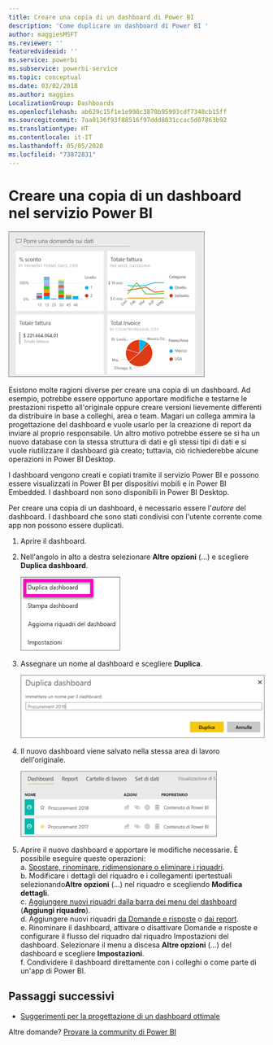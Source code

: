 ```yaml
---
title: Creare una copia di un dashboard di Power BI
description: 'Come duplicare un dashboard di Power BI '
author: maggiesMSFT
ms.reviewer: ''
featuredvideoid: ''
ms.service: powerbi
ms.subservice: powerbi-service
ms.topic: conceptual
ms.date: 03/02/2018
ms.author: maggies
LocalizationGroup: Dashboards
ms.openlocfilehash: ab629c15f1e1e998c3870b95993cdf7348cb15ff
ms.sourcegitcommit: 7aa0136f93f88516f97ddd8031ccac5d07863b92
ms.translationtype: HT
ms.contentlocale: it-IT
ms.lasthandoff: 05/05/2020
ms.locfileid: "73872831"
---
```

# <a name="create-a-copy-of-a-dashboard-in-power-bi-service"></a>Creare una copia di un dashboard nel servizio Power BI
![Dashboard](media/service-dashboard-copy/power-bi-dashboard.png)

 Esistono molte ragioni diverse per creare una copia di un dashboard. Ad esempio, potrebbe essere opportuno apportare modifiche e testarne le prestazioni rispetto all'originale oppure creare versioni lievemente differenti da distribuire in base a colleghi, area o team. Magari un collega ammira la progettazione del dashboard e vuole usarlo per la creazione di report da inviare al proprio responsabile. Un altro motivo potrebbe essere se si ha un nuovo database con la stessa struttura di dati e gli stessi tipi di dati e si vuole riutilizzare il dashboard già creato; tuttavia, ciò richiederebbe alcune operazioni in Power BI Desktop. 

I dashboard vengono creati e copiati tramite il servizio Power BI e possono essere visualizzati in Power BI per dispositivi mobili e in Power BI Embedded.  I dashboard non sono disponibili in Power BI Desktop. 

Per creare una copia di un dashboard, è necessario essere l'*autore* del dashboard. I dashboard che sono stati condivisi con l'utente corrente come app non possono essere duplicati.

1. Aprire il dashboard.
2. Nell'angolo in alto a destra selezionare **Altre opzioni** (...) e scegliere **Duplica dashboard**.
   
   ![Menu di puntini di sospensione](media/service-dashboard-copy/power-bi-dulicate.png)
3. Assegnare un nome al dashboard e scegliere **Duplica**. 
   
   ![Finestra di dialogo Duplica dashboard](media/service-dashboard-copy/power-bi-name.png)
4. Il nuovo dashboard viene salvato nella stessa area di lavoro dell'originale. 
   
   ![Scheda Dashboard](media/service-dashboard-copy/power-bi-copied.png)

5.    Aprire il nuovo dashboard e apportare le modifiche necessarie. È possibile eseguire queste operazioni:    
    a. [Spostare, rinominare, ridimensionare o eliminare i riquadri](service-dashboard-edit-tile.md).  
    b. Modificare i dettagli del riquadro e i collegamenti ipertestuali selezionando**Altre opzioni** (...) nel riquadro e scegliendo **Modifica dettagli**.  
    c. [Aggiungere nuovi riquadri dalla barra dei menu del dashboard](service-dashboard-add-widget.md) (**Aggiungi riquadro**).  
    d. Aggiungere nuovi riquadri [da Domande e risposte](service-dashboard-pin-tile-from-q-and-a.md) o [dai report](service-dashboard-pin-tile-from-report.md).  
    e. Rinominare il dashboard, attivare o disattivare Domande e risposte e configurare il flusso del riquadro dal riquadro Impostazioni del dashboard.  Selezionare il menu a discesa **Altre opzioni** (...) del dashboard e scegliere **Impostazioni**.  
    f. Condividere il dashboard direttamente con i colleghi o come parte di un'app di Power BI. 


## <a name="next-steps"></a>Passaggi successivi
* [Suggerimenti per la progettazione di un dashboard ottimale](service-dashboards-design-tips.md) 

Altre domande? [Provare la community di Power BI](https://community.powerbi.com/)

